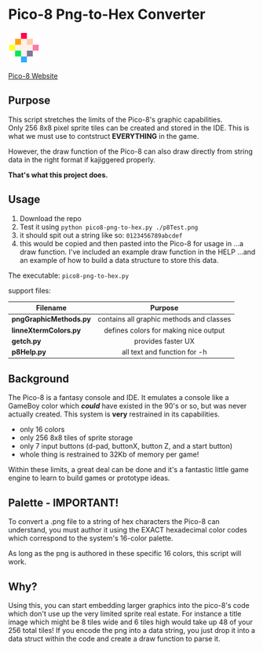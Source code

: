 # Pico-8 Png-to-Hex Converter
<img src="https://github.com/bretlinne/Linne-Dev-Prod/blob/master/resources/pico8.png" alt="drawing" width="64"/> 

[Pico-8 Website](https://www.lexaloffle.com/pico-8.php "Go get Pico-8--only $15!")

<!---alternative way to display image using github markdown:--->

<!---![pico8](https://github.com/bretlinne/Linne-Dev-Prod/blob/master/resources/pico8.png)--->

## Purpose
This script stretches the limits of the Pico-8's graphic capabilities.  
Only 256 8x8 pixel sprite tiles can be created and stored in the IDE.  This is 
what we must use to contstruct **EVERYTHING** in the game.  

However, the draw function of the Pico-8 can also draw directly from string data
in the right format if kajiggered properly.  

**That's what this project does.**

## Usage
1) Download the repo
2) Test it using `python pico8-png-to-hex.py ./p8Test.png`
3) it should spit out a string like so: `0123456789abcdef`
4) this would be copied and then pasted into the Pico-8 for usage in 
...a draw function.  I've included an example draw function in the HELP
...and an example of how to build a data structure to store this data.

The executable: `pico8-png-to-hex.py`

support files:

| Filename              | Purpose                                  |
| --------------------- |:----------------------------------------:|
| **pngGraphicMethods.py**  | contains all graphic methods and classes |
| **linneXtermColors.py**   | defines colors for making nice output    |
| **getch.py**              | provides faster UX                       |
| **p8Help.py**             | all text and function for -h             |

## Background
The Pico-8 is a fantasy console and IDE.  It emulates a console like a GameBoy 
color which **_could_** have existed in the 90's or so, but was never actually 
created.  This system is **very** restrained in its capabilities.  

* only 16 colors
* only 256 8x8 tiles of sprite storage
* only 7 input buttons (d-pad, buttonX, button Z, and a start button)
* whole thing is restrained to 32Kb of memory per game!

Within these limits, a great deal can be done and it's a fantastic little game engine
to learn to build games or prototype ideas.

## Palette - **IMPORTANT!**
To convert a .png file to a string of hex characters the Pico-8 can understand, 
you must author it using the EXACT hexadecimal color codes which correspond to
the system's 16-color palette.  

As long as the png is authored in these specific 16 colors, this script will work.

## Why?
Using this, you can start embedding larger graphics into the pico-8's code
which don't use up the very limited sprite real estate.  For instance a title
image which might be 8 tiles wide and 6 tiles high would take up 48 of your 
256 total tiles!  If you encode the png into a data string, you just drop it 
into a data struct within the code and create a draw function to parse it.
